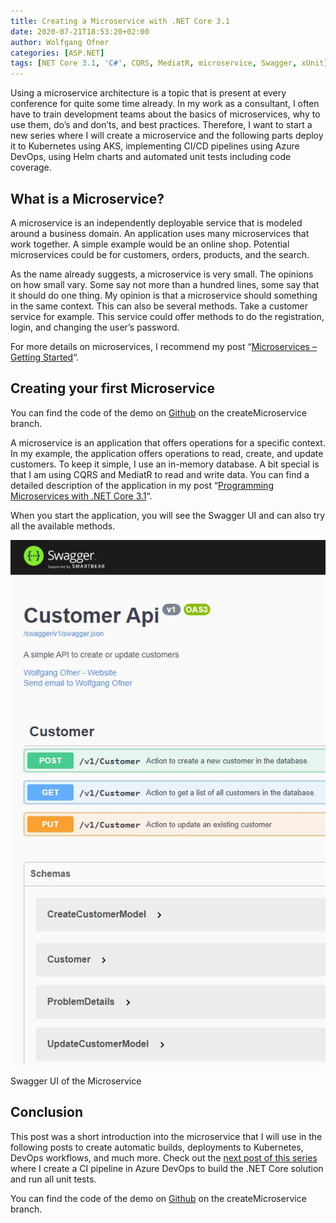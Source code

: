 ```yaml
---
title: Creating a Microservice with .NET Core 3.1
date: 2020-07-21T18:53:20+02:00
author: Wolfgang Ofner
categories: [ASP.NET]
tags: [NET Core 3.1, 'C#', CQRS, MediatR, microservice, Swagger, xUnit]
---
```

Using a microservice architecture is a topic that is present at every conference for quite some time already. In my work as a consultant, I often have to train development teams about the basics of microservices, why to use them, do&#8217;s and don&#8217;ts, and best practices. Therefore, I want to start a new series where I will create a microservice and the following parts deploy it to Kubernetes using AKS, implementing CI/CD pipelines using Azure DevOps, using Helm charts and automated unit tests including code coverage.

## What is a Microservice?

A microservice is an independently deployable service that is modeled around a business domain. An application uses many microservices that work together. A simple example would be an online shop. Potential microservices could be for customers, orders, products, and the search.

As the name already suggests, a microservice is very small. The opinions on how small vary. Some say not more than a hundred lines, some say that it should do one thing. My opinion is that a microservice should something in the same context. This can also be several methods. Take a customer service for example. This service could offer methods to do the registration, login, and changing the user&#8217;s password.

For more details on microservices, I recommend my post &#8220;<a href="/microservices-getting-started/" target="_blank" rel="noopener noreferrer">Microservices &#8211; Getting Started</a>&#8220;.

## Creating your first Microservice

You can find the code of the demo on <a href="https://github.com/WolfgangOfner/.NetCoreMicroserviceCiCdAks/tree/createMicroservice" target="_blank" rel="noopener noreferrer">Github</a> on the createMicroservice branch.

A microservice is an application that offers operations for a specific context. In my example, the application offers operations to read, create, and update customers. To keep it simple, I use an in-memory database. A bit special is that I am using CQRS and MediatR to read and write data. You can find a detailed description of the application in my post &#8220;<a href="/programming-microservices-net-core-3-1" target="_blank" rel="noopener noreferrer">Programming Microservices with .NET Core 3.1</a>&#8220;.

When you start the application, you will see the Swagger UI and can also try all the available methods.

<div class="col-12 col-sm-10 aligncenter">
  <a href="/assets/img/posts/2020/07/Swagger-UI-of-the-Microservice.jpg"><img loading="lazy" src="/assets/img/posts/2020/07/Swagger-UI-of-the-Microservice.jpg" alt="Swagger UI of the Microservice" /></a>
  
  <p>
    Swagger UI of the Microservice
  </p>
</div>

## Conclusion

This post was a short introduction into the microservice that I will use in the following posts to create automatic builds, deployments to Kubernetes, DevOps workflows, and much more. Check out the <a href="/build-net-core-in-a-ci-pipeline-in-azure-devops/" target="_blank" rel="noopener noreferrer">next post of this series</a> where I create a CI pipeline in Azure DevOps to build the .NET Core solution and run all unit tests.

You can find the code of the demo on <a href="https://github.com/WolfgangOfner/.NetCoreMicroserviceCiCdAks/tree/createMicroservice" target="_blank" rel="noopener noreferrer">Github</a> on the createMicroservice branch.